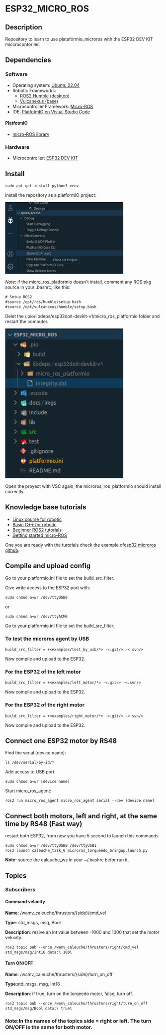 # ESP32_MICRO_ROS

## Description
Repository to learn to use plataformio_microros with the ESP32 DEV KIT miccrocontorller.

## Dependencies
### Software
* Operating system: [Ubuntu 22.04](https://ubuntu.com/tutorials/install-ubuntu-desktop#1-overview)
* Robotic Frameworks:
  * [ROS2 Humble (desktop)](https://docs.ros.org/en/humble/Installation/Ubuntu-Install-Debians.html)
  * [Vulcanexus (base)](https://docs.vulcanexus.org/en/humble/rst/installation/linux_binary_installation.html)
* Microcontroller Framework: [Micro-ROS](https://micro.ros.org)
* IDE: [PlatfotmIO on Visual Studio Code](https://platformio.org/install/ide?install=vscode)

#### PlatfotmIO
* [micro-ROS library](https://github.com/micro-ROS/micro_ros_platformio)

### Hardware
* Microcontroller: [ESP32 DEV KIT](https://www.espressif.com/en/products/devkits/esp32-devkitc)

## Install
```
sudo apt-get install python3-venv
```
install the repository as a platformIO project:

<p align="left">
  <img width="380" height="230" src="imgs/git_clone_pio.png">
</p>

*Note*: if the micro_ros_platformio doesn't install, comment any ROS pkg source in your .bashrc, like this:
```
# Setup ROS2
#source /opt/ros/humble/setup.bash
#source /opt/vulcanexus/humble/setup.bash
```
Delet the /.pio/libdeps/esp32doit-devkit-v1/micro_ros_platformio folder and restart the computer.

<p align="left">
  <img width="380" height="480" src="imgs/delet_microros.png">
</p>

Open the proyect with VSC again, the microros_ros_platformio should install correctly.

## Knowledge base tutorials
* [Linux course for robotic](https://app.theconstructsim.com/courses/linux-for-robotics-40/)
* [Basic C++ for robotic](https://app.theconstructsim.com/courses/59)
* [Beginner ROS2 tutorials](https://docs.ros.org/en/humble/Tutorials/Beginner-CLI-Tools.html)
* [Getting started micro-ROS](https://micro.ros.org/docs/tutorials/programming_rcl_rclc/overview/)

One you are ready with the turorials check the example of[esp32 microros github](https://github.com/MonkyDCristian/esp32_micro_ros).

## Compile and upload config
Go to your platformio.ini file to set the build_src_filter.

Give write access to the ESP32 port with:
```
sudo chmod a+wr /dev/ttyUSB0
```
or
```
sudo chmod a+wr /dev/ttyACM0
```

Go to your platformio.ini file to set the build_src_filter.

### To test the microros agent by USB
```
build_src_filter = +<examples/test_by_usb/*> -<.git/> -<.svn/>
```
Now compile and upload to the ESP32.

### For the ESP32 of the left motor
```
build_src_filter = +<examples/left_motor/*> -<.git/> -<.svn/>
```
Now compile and upload to the ESP32.


### For the ESP32 of the right motor
```
build_src_filter = +<examples/right_motor/*> -<.git/> -<.svn/>
```
Now compile and upload to the ESP32.

## Connect one ESP32 motor by RS48
Find the serial [device name]:
```---
ls /dev/serial/by-id/*
```
Add access to USB port
```
sudo chmod a+wr [device name]
```
Start micro_ros_agent:
```
ros2 run micro_ros_agent micro_ros_agent serial --dev [device name]
```

## Connect both motors, left and right, at the same time by RS48 (Fast way)
restart both ESP32, from now you have 5 second to launch this commands
```
sudo chmod a+wr /dev/ttyUSB0 /dev/ttyUSB1
ros2 launch caleuche_task_0 microros_torqueedo_bringup.launch.py
```

**Note:** source the caleuche_ws in your ~/.bashrc befor run it.

## Topics

### Subscribers
#### Command velocity
**Name**: /wamv_caleuche/thrusters/{side}/cmd_vel

**Type**: std_msgs, msg, Bool

**Description**: resive an int value between -1000 and 1000 that set the motor velocity.

```
ros2 topic pub --once /wamv_caleuche/thrusters/right/cmd_vel std_msgs/msg/Int16 data:\ 100\
```

#### Turn ON/OFF
**Name**: /wamv_caleuche/thrusters/{side}/turn_on_off

**Type**:std_msgs, msg, Int16

**Description**: if true, turn on the torqeedo motor, false, turn off.

```
ros2 topic pub --once /wamv_caleuche/thrusters/right/turn_on_off std_msgs/msg/Bool data:\ true\
```

### Note:In the names of the topics side = right or left. The turn ON/OFF is the same for both motor.
 
